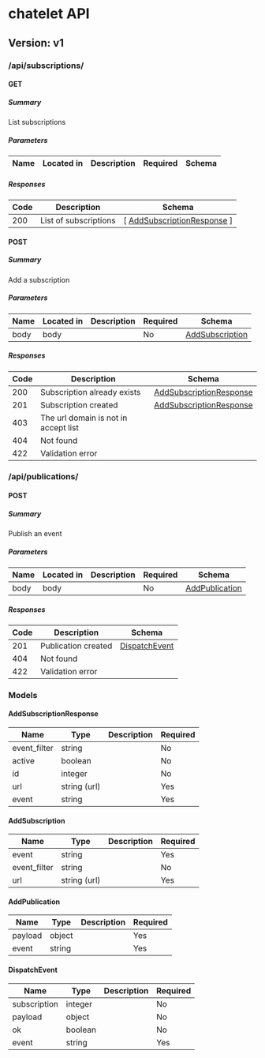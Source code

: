 # chatelet API
## Version: v1

### /api/subscriptions/

#### GET
##### Summary

List subscriptions

##### Parameters

| Name | Located in | Description | Required | Schema |
| ---- | ---------- | ----------- | -------- | ---- |

##### Responses

| Code | Description | Schema |
| ---- | ----------- | ------ |
| 200 | List of subscriptions | [ [AddSubscriptionResponse](#addsubscriptionresponse) ] |

#### POST
##### Summary

Add a subscription

##### Parameters

| Name | Located in | Description | Required | Schema |
| ---- | ---------- | ----------- | -------- | ---- |
| body | body |  | No | [AddSubscription](#addsubscription) |

##### Responses

| Code | Description | Schema |
| ---- | ----------- | ------ |
| 200 | Subscription already exists | [AddSubscriptionResponse](#addsubscriptionresponse) |
| 201 | Subscription created | [AddSubscriptionResponse](#addsubscriptionresponse) |
| 403 | The url domain is not in accept list |  |
| 404 | Not found |  |
| 422 | Validation error |  |

### /api/publications/

#### POST
##### Summary

Publish an event

##### Parameters

| Name | Located in | Description | Required | Schema |
| ---- | ---------- | ----------- | -------- | ---- |
| body | body |  | No | [AddPublication](#addpublication) |

##### Responses

| Code | Description | Schema |
| ---- | ----------- | ------ |
| 201 | Publication created | [DispatchEvent](#dispatchevent) |
| 404 | Not found |  |
| 422 | Validation error |  |

### Models

#### AddSubscriptionResponse

| Name | Type | Description | Required |
| ---- | ---- | ----------- | -------- |
| event_filter | string |  | No |
| active | boolean |  | No |
| id | integer |  | No |
| url | string (url) |  | Yes |
| event | string |  | Yes |

#### AddSubscription

| Name | Type | Description | Required |
| ---- | ---- | ----------- | -------- |
| event | string |  | Yes |
| event_filter | string |  | No |
| url | string (url) |  | Yes |

#### AddPublication

| Name | Type | Description | Required |
| ---- | ---- | ----------- | -------- |
| payload | object |  | Yes |
| event | string |  | Yes |

#### DispatchEvent

| Name | Type | Description | Required |
| ---- | ---- | ----------- | -------- |
| subscription | integer |  | No |
| payload | object |  | No |
| ok | boolean |  | No |
| event | string |  | Yes |
